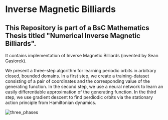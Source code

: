 # Inverse Magnetic Billiards

## This Repository is part of a BsC Mathematics Thesis titled "Numerical Inverse Magnetic Billiards".

It contains implementation of Inverse Magnetic Billiards (invented by Sean Gasiorek).

We present a three-step algorithm for learning periodic orbits in arbitrary closed, bounded domains. In a first step, we create a training-dataset consisting of a pair of coordinates and the corresponding value of the generating function. In the second step, we use a neural network to learn an easily differentiable approximation of the generating function. In the third step, we use gradient descent to find perdiodic orbits via the stationary action principle from Hamiltonian dynamics.

![three_phases](https://github.com/phnazari/InverseMagneticBilliards/assets/41115254/f624df1b-6bda-4e7a-b861-7f9d66757bee)
